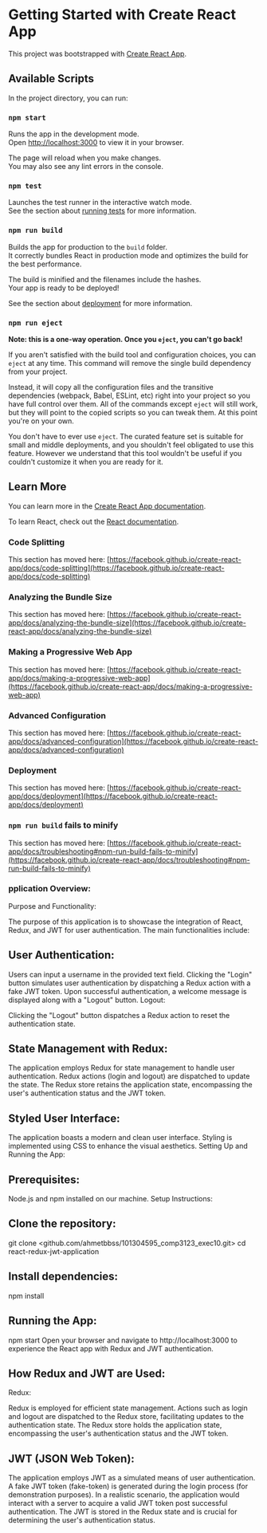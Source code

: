 # Getting Started with Create React App

This project was bootstrapped with [Create React App](https://github.com/facebook/create-react-app).

## Available Scripts

In the project directory, you can run:

### `npm start`

Runs the app in the development mode.\
Open [http://localhost:3000](http://localhost:3000) to view it in your browser.

The page will reload when you make changes.\
You may also see any lint errors in the console.

### `npm test`

Launches the test runner in the interactive watch mode.\
See the section about [running tests](https://facebook.github.io/create-react-app/docs/running-tests) for more information.

### `npm run build`

Builds the app for production to the `build` folder.\
It correctly bundles React in production mode and optimizes the build for the best performance.

The build is minified and the filenames include the hashes.\
Your app is ready to be deployed!

See the section about [deployment](https://facebook.github.io/create-react-app/docs/deployment) for more information.

### `npm run eject`

**Note: this is a one-way operation. Once you `eject`, you can't go back!**

If you aren't satisfied with the build tool and configuration choices, you can `eject` at any time. This command will remove the single build dependency from your project.

Instead, it will copy all the configuration files and the transitive dependencies (webpack, Babel, ESLint, etc) right into your project so you have full control over them. All of the commands except `eject` will still work, but they will point to the copied scripts so you can tweak them. At this point you're on your own.

You don't have to ever use `eject`. The curated feature set is suitable for small and middle deployments, and you shouldn't feel obligated to use this feature. However we understand that this tool wouldn't be useful if you couldn't customize it when you are ready for it.

## Learn More

You can learn more in the [Create React App documentation](https://facebook.github.io/create-react-app/docs/getting-started).

To learn React, check out the [React documentation](https://reactjs.org/).

### Code Splitting

This section has moved here: [https://facebook.github.io/create-react-app/docs/code-splitting](https://facebook.github.io/create-react-app/docs/code-splitting)

### Analyzing the Bundle Size

This section has moved here: [https://facebook.github.io/create-react-app/docs/analyzing-the-bundle-size](https://facebook.github.io/create-react-app/docs/analyzing-the-bundle-size)

### Making a Progressive Web App

This section has moved here: [https://facebook.github.io/create-react-app/docs/making-a-progressive-web-app](https://facebook.github.io/create-react-app/docs/making-a-progressive-web-app)

### Advanced Configuration

This section has moved here: [https://facebook.github.io/create-react-app/docs/advanced-configuration](https://facebook.github.io/create-react-app/docs/advanced-configuration)

### Deployment

This section has moved here: [https://facebook.github.io/create-react-app/docs/deployment](https://facebook.github.io/create-react-app/docs/deployment)

### `npm run build` fails to minify

This section has moved here: [https://facebook.github.io/create-react-app/docs/troubleshooting#npm-run-build-fails-to-minify](https://facebook.github.io/create-react-app/docs/troubleshooting#npm-run-build-fails-to-minify)


### pplication Overview:
Purpose and Functionality:

The purpose of this application is to showcase the integration of React, Redux, and JWT for user authentication. The main functionalities include:

## User Authentication:

Users can input a username in the provided text field.
Clicking the "Login" button simulates user authentication by dispatching a Redux action with a fake JWT token.
Upon successful authentication, a welcome message is displayed along with a "Logout" button.
Logout:

Clicking the "Logout" button dispatches a Redux action to reset the authentication state.

## State Management with Redux:

The application employs Redux for state management to handle user authentication.
Redux actions (login and logout) are dispatched to update the state.
The Redux store retains the application state, encompassing the user's authentication status and the JWT token.

## Styled User Interface:

The application boasts a modern and clean user interface.
Styling is implemented using CSS to enhance the visual aesthetics.
Setting Up and Running the App:

## Prerequisites:

Node.js and npm installed on our machine.
Setup Instructions:

## Clone the repository:

git clone <github.com/ahmetbbss/101304595_comp3123_exec10.git>
cd react-redux-jwt-application

## Install dependencies:

npm install

## Running the App:

npm start
Open your browser and navigate to http://localhost:3000 to experience the React app with Redux and  JWT authentication.

## How Redux and JWT are Used:
Redux:

Redux is employed for efficient state management.
Actions such as login and logout are dispatched to the Redux store, facilitating updates to the authentication state.
The Redux store holds the application state, encompassing the user's authentication status and the JWT token.

## JWT (JSON Web Token):

The application employs JWT as a simulated means of user authentication.
A fake JWT token (fake-token) is generated during the login process (for demonstration purposes).
In a realistic scenario, the application would interact with a server to acquire a valid JWT token post successful authentication.
The JWT is stored in the Redux state and is crucial for determining the user's authentication status.